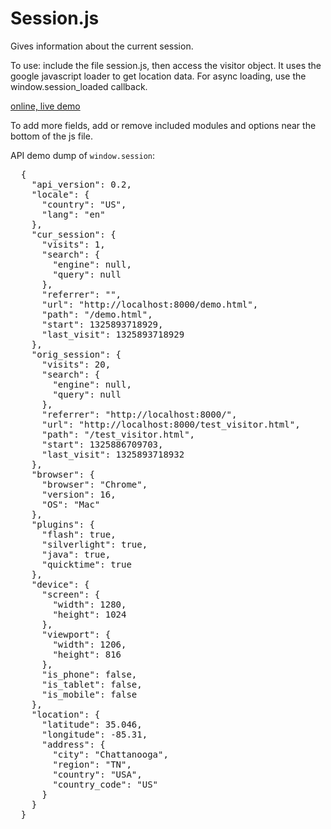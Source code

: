 Session.js
==

Gives information about the current session.

To use: include the file session.js, then access the visitor object.
It uses the google javascript loader to get location data.
For async loading, use the window.session_loaded callback.

<a href="http://codejoust.github.com/session.js/">online, live demo</a>

To add more fields, add or remove included modules and options near the bottom of the js file.


API demo dump of `window.session`:
<pre>
  {
    "api_version": 0.2,
    "locale": {
      "country": "US",
      "lang": "en"
    },
    "cur_session": {
      "visits": 1,
      "search": {
        "engine": null,
        "query": null
      },
      "referrer": "",
      "url": "http://localhost:8000/demo.html",
      "path": "/demo.html",
      "start": 1325893718929,
      "last_visit": 1325893718929
    },
    "orig_session": {
      "visits": 20,
      "search": {
        "engine": null,
        "query": null
      },
      "referrer": "http://localhost:8000/",
      "url": "http://localhost:8000/test_visitor.html",
      "path": "/test_visitor.html",
      "start": 1325886709703,
      "last_visit": 1325893718932
    },
    "browser": {
      "browser": "Chrome",
      "version": 16,
      "OS": "Mac"
    },
    "plugins": {
      "flash": true,
      "silverlight": true,
      "java": true,
      "quicktime": true
    },
    "device": {
      "screen": {
        "width": 1280,
        "height": 1024
      },
      "viewport": {
        "width": 1206,
        "height": 816
      },
      "is_phone": false,
      "is_tablet": false,
      "is_mobile": false
    },
    "location": {
      "latitude": 35.046,
      "longitude": -85.31,
      "address": {
        "city": "Chattanooga",
        "region": "TN",
        "country": "USA",
        "country_code": "US"
      }
    }
  }
</pre>
